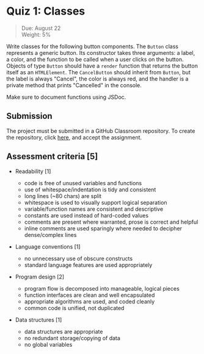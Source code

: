 # Quiz 1: Classes

> Due: August 22 \
> Weight: 5%

Write classes for the following button components. The `Button` class
represents a generic button. Its constructor takes three arguments: a
label, a color, and the function to be called when a user clicks on the
button. Objects of type `Button` should have a `render` function that
returns the button itself as an `HTMLElement`. The `CancelButton` should
inherit from `Button`, but the label is always "Cancel", the color is
always red, and the handler is a private method that prints "Cancelled"
in the console.

Make sure to document functions using JSDoc.

## Submission

The project must be submitted in a GitHub Classroom repository. To
create the repository, click [here][], and accept the assignment.

[here]: https://classroom.github.com/a/KqFHPmgm


## Assessment criteria [5]

-   Readability [1]

    -   code is free of unused variables and functions
    -   use of whitespace/indentation is tidy and consistent
    -   long lines (~80 chars) are split
    -   whitespace is used to visually support logical separation
    -   variable/function names are consistent and descriptive
    -   constants are used instead of hard-coded values
    -   comments are present where warranted, prose is correct and
        helpful
    -   inline comments are used sparingly where needed to decipher
        dense/complex lines

-   Language conventions [1]

    -   no unnecessary use of obscure constructs 
    -   standard language features are used appropriately

-   Program design [2]

    -   program flow is decomposed into manageable, logical pieces
    -   function interfaces are clean and well encapsulated
    -   appropriate algorithms are used, and coded cleanly
    -   common code is unified, not duplicated

-   Data structures [1]

    -   data structures are appropriate
    -   no redundant storage/copying of data
    -   no global variables
